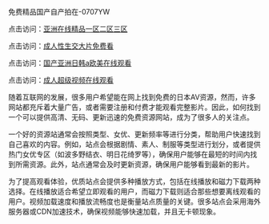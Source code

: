 免费精品国产自产拍在-0707YW

点击访问：<a href="https://rtj-3zo.pages.dev/">亚洲在线精品一区二区三区</a>

点击访问：<a href="https://vassv.pages.dev/">成人性生交大片免费看</a>

点击访问：<a href="https://gsd-agv.pages.dev/">国产亚洲日韩a欧美在线观看</a>

点击访问：<a href="https://gda-c7m.pages.dev/">成人超级视频在线观看</a>

随着互联网的发展，很多用户希望能在网上找到免费的日本AV资源，然而，许多网站都充斥着大量广告，或者需要注册和付费才能观看完整影片。因此，如何找到一个可以提供高清、无码、更新迅速的免费资源网站，成为了很多人的关注点。

一个好的资源站通常会按照类型、女优、更新频率等进行分类，帮助用户快速找到自己喜欢的内容。例如，站点会根据剧情、素人、制服等类型进行划分，或者提供热门女优专区（如波多野结衣、明日花绮罗等），确保用户能够在最短的时间内找到所需资源。此外，站点通常会及时更新资源，确保用户能够看到最新的影片。

为了提高观看体验，优质站点会提供多种播放方式，包括在线播放和磁力下载两种选择。在线播放适合希望立即观看的用户，而磁力下载则适合那些想要离线观看的用户。视频加载速度和播放流畅度也是衡量站点质量的关键。很多站点会采用海外服务器或CDN加速技术，确保视频能够快速加载，并且无卡顿现象。


<span style="display:none;">[Canonical link]( https://github.com/jd20250707/jd15 ）</span>
